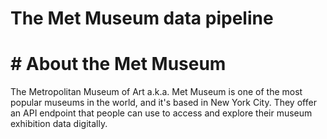 # The Met Museum data pipeline

# # About the Met Museum
The Metropolitan Museum of Art a.k.a. Met Museum is one of the most popular museums in the world, and it's based in New York City. They offer an API endpoint that people can use to access and explore their museum exhibition data digitally. 
